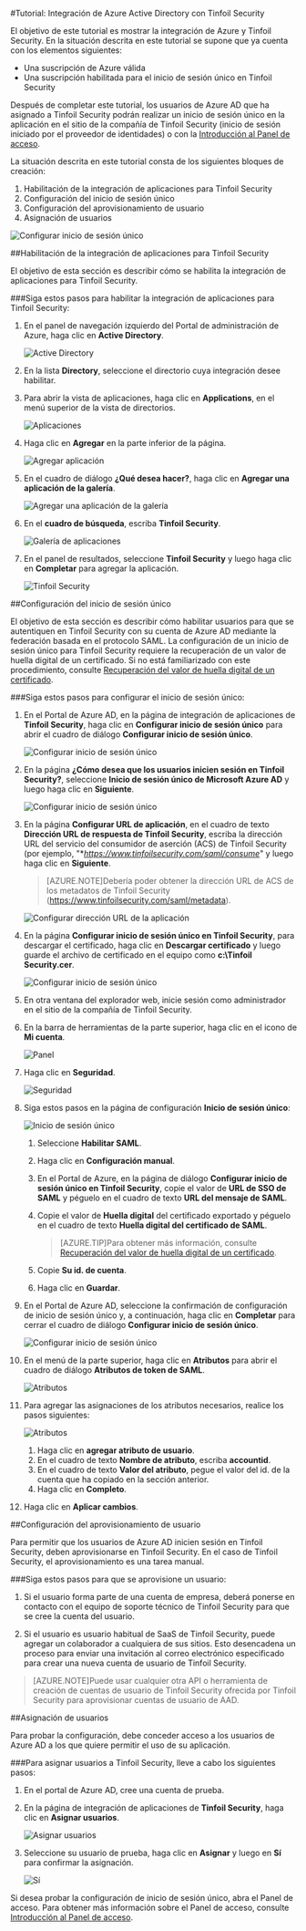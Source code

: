 <properties 
    pageTitle="Tutorial: Integración de Azure Active Directory con Tinfoil Security | Microsoft Azure"
    description="Aprenda cómo usar Tinfoil Security con Azure Active Directory para habilitar el inicio de sesión único, el aprovisionamiento automatizado, etc." 
    services="active-directory" 
    authors="markusvi"  
    documentationCenter="na" 
    manager="stevenpo"/>
<tags 
    ms.service="active-directory" 
    ms.devlang="na" 
    ms.topic="article" 
    ms.tgt_pltfrm="na" 
    ms.workload="identity" 
    ms.date="01/12/2016" 
    ms.author="markvi" />

#Tutorial: Integración de Azure Active Directory con Tinfoil Security
  
El objetivo de este tutorial es mostrar la integración de Azure y Tinfoil Security. En la situación descrita en este tutorial se supone que ya cuenta con los elementos siguientes:

-   Una suscripción de Azure válida
-   Una suscripción habilitada para el inicio de sesión único en Tinfoil Security
  
Después de completar este tutorial, los usuarios de Azure AD que ha asignado a Tinfoil Security podrán realizar un inicio de sesión único en la aplicación en el sitio de la compañía de Tinfoil Security (inicio de sesión iniciado por el proveedor de identidades) o con la [Introducción al Panel de acceso](active-directory-saas-access-panel-introduction.md).
  
La situación descrita en este tutorial consta de los siguientes bloques de creación:

1.  Habilitación de la integración de aplicaciones para Tinfoil Security
2.  Configuración del inicio de sesión único
3.  Configuración del aprovisionamiento de usuario
4.  Asignación de usuarios

![Configurar inicio de sesión único](./media/active-directory-saas-tinfoil-security-tutorial/IC798965.png "Configurar inicio de sesión único")

##Habilitación de la integración de aplicaciones para Tinfoil Security
  
El objetivo de esta sección es describir cómo se habilita la integración de aplicaciones para Tinfoil Security.

###Siga estos pasos para habilitar la integración de aplicaciones para Tinfoil Security:

1.  En el panel de navegación izquierdo del Portal de administración de Azure, haga clic en **Active Directory**.

    ![Active Directory](./media/active-directory-saas-tinfoil-security-tutorial/IC700993.png "Active Directory")

2.  En la lista **Directory**, seleccione el directorio cuya integración desee habilitar.

3.  Para abrir la vista de aplicaciones, haga clic en **Applications**, en el menú superior de la vista de directorios.

    ![Aplicaciones](./media/active-directory-saas-tinfoil-security-tutorial/IC700994.png "Aplicaciones")

4.  Haga clic en **Agregar** en la parte inferior de la página.

    ![Agregar aplicación](./media/active-directory-saas-tinfoil-security-tutorial/IC749321.png "Agregar aplicación")

5.  En el cuadro de diálogo **¿Qué desea hacer?**, haga clic en **Agregar una aplicación de la galería**.

    ![Agregar una aplicación de la galería](./media/active-directory-saas-tinfoil-security-tutorial/IC749322.png "Agregar una aplicación de la galería")

6.  En el **cuadro de búsqueda**, escriba **Tinfoil Security**.

    ![Galería de aplicaciones](./media/active-directory-saas-tinfoil-security-tutorial/IC798966.png "Galería de aplicaciones")

7.  En el panel de resultados, seleccione **Tinfoil Security** y luego haga clic en **Completar** para agregar la aplicación.

    ![Tinfoil Security](./media/active-directory-saas-tinfoil-security-tutorial/IC802771.png "Tinfoil Security")

##Configuración del inicio de sesión único
  
El objetivo de esta sección es describir cómo habilitar usuarios para que se autentiquen en Tinfoil Security con su cuenta de Azure AD mediante la federación basada en el protocolo SAML. La configuración de un inicio de sesión único para Tinfoil Security requiere la recuperación de un valor de huella digital de un certificado. Si no está familiarizado con este procedimiento, consulte [Recuperación del valor de huella digital de un certificado](http://youtu.be/YKQF266SAxI).

###Siga estos pasos para configurar el inicio de sesión único:

1.  En el Portal de Azure AD, en la página de integración de aplicaciones de **Tinfoil Security**, haga clic en **Configurar inicio de sesión único** para abrir el cuadro de diálogo **Configurar inicio de sesión único**.

    ![Configurar inicio de sesión único](./media/active-directory-saas-tinfoil-security-tutorial/IC798967.png "Configurar inicio de sesión único")

2.  En la página **¿Cómo desea que los usuarios inicien sesión en Tinfoil Security?**, seleccione **Inicio de sesión único de Microsoft Azure AD** y luego haga clic en **Siguiente**.

    ![Configurar inicio de sesión único](./media/active-directory-saas-tinfoil-security-tutorial/IC798968.png "Configurar inicio de sesión único")

3.  En la página **Configurar URL de aplicación**, en el cuadro de texto **Dirección URL de respuesta de Tinfoil Security**, escriba la dirección URL del servicio del consumidor de aserción (ACS) de Tinfoil Security (por ejemplo, "**https://www.tinfoilsecurity.com/saml/consume*" y luego haga clic en **Siguiente**.

    >[AZURE.NOTE]Debería poder obtener la dirección URL de ACS de los metadatos de Tinfoil Security (https://www.tinfoilsecurity.com/saml/metadata).

    ![Configurar dirección URL de la aplicación](./media/active-directory-saas-tinfoil-security-tutorial/IC798969.png "Configurar dirección URL de la aplicación")

4.  En la página **Configurar inicio de sesión único en Tinfoil Security**, para descargar el certificado, haga clic en **Descargar certificado** y luego guarde el archivo de certificado en el equipo como **c:\\Tinfoil Security.cer**.

    ![Configurar inicio de sesión único](./media/active-directory-saas-tinfoil-security-tutorial/IC798970.png "Configurar inicio de sesión único")

5.  En otra ventana del explorador web, inicie sesión como administrador en el sitio de la compañía de Tinfoil Security.

6.  En la barra de herramientas de la parte superior, haga clic en el icono de **Mi cuenta**.

    ![Panel](./media/active-directory-saas-tinfoil-security-tutorial/IC798971.png "Panel")

7.  Haga clic en **Seguridad**.

    ![Seguridad](./media/active-directory-saas-tinfoil-security-tutorial/IC798972.png "Seguridad")

8.  Siga estos pasos en la página de configuración **Inicio de sesión único**:

    ![Inicio de sesión único](./media/active-directory-saas-tinfoil-security-tutorial/IC798973.png "Inicio de sesión único")

    1.  Seleccione **Habilitar SAML**.
    2.  Haga clic en **Configuración manual**.
    3.  En el Portal de Azure, en la página de diálogo **Configurar inicio de sesión único en Tinfoil Security**, copie el valor de **URL de SSO de SAML** y péguelo en el cuadro de texto **URL del mensaje de SAML**.
    4.  Copie el valor de **Huella digital** del certificado exportado y péguelo en el cuadro de texto **Huella digital del certificado de SAML**.  

        >[AZURE.TIP]Para obtener más información, consulte [Recuperación del valor de huella digital de un certificado](http://youtu.be/YKQF266SAxI).

    5.  Copie **Su id. de cuenta**.
    6.  Haga clic en **Guardar**.

9.  En el Portal de Azure AD, seleccione la confirmación de configuración de inicio de sesión único y, a continuación, haga clic en **Completar** para cerrar el cuadro de diálogo **Configurar inicio de sesión único**.

    ![Configurar inicio de sesión único](./media/active-directory-saas-tinfoil-security-tutorial/IC798974.png "Configurar inicio de sesión único")

10. En el menú de la parte superior, haga clic en **Atributos** para abrir el cuadro de diálogo **Atributos de token de SAML**.

    ![Atributos](./media/active-directory-saas-tinfoil-security-tutorial/IC795920.png "Atributos")

11. Para agregar las asignaciones de los atributos necesarios, realice los pasos siguientes:

    ![Atributos](./media/active-directory-saas-tinfoil-security-tutorial/IC798975.png "Atributos")

    1.  Haga clic en **agregar atributo de usuario**.
    2.  En el cuadro de texto **Nombre de atributo**, escriba **accountid**.
    3.  En el cuadro de texto **Valor del atributo**, pegue el valor del id. de la cuenta que ha copiado en la sección anterior.
    4.  Haga clic en **Completo**.

12. Haga clic en **Aplicar cambios**.

##Configuración del aprovisionamiento de usuario
  
Para permitir que los usuarios de Azure AD inicien sesión en Tinfoil Security, deben aprovisionarse en Tinfoil Security. En el caso de Tinfoil Security, el aprovisionamiento es una tarea manual.

###Siga estos pasos para que se aprovisione un usuario:

1.  Si el usuario forma parte de una cuenta de empresa, deberá ponerse en contacto con el equipo de soporte técnico de Tinfoil Security para que se cree la cuenta del usuario.

2.  Si el usuario es usuario habitual de SaaS de Tinfoil Security, puede agregar un colaborador a cualquiera de sus sitios. Esto desencadena un proceso para enviar una invitación al correo electrónico especificado para crear una nueva cuenta de usuario de Tinfoil Security.

>[AZURE.NOTE]Puede usar cualquier otra API o herramienta de creación de cuentas de usuario de Tinfoil Security ofrecida por Tinfoil Security para aprovisionar cuentas de usuario de AAD.

##Asignación de usuarios
  
Para probar la configuración, debe conceder acceso a los usuarios de Azure AD a los que quiere permitir el uso de su aplicación.

###Para asignar usuarios a Tinfoil Security, lleve a cabo los siguientes pasos:

1.  En el portal de Azure AD, cree una cuenta de prueba.

2.  En la página de integración de aplicaciones de **Tinfoil Security**, haga clic en **Asignar usuarios**.

    ![Asignar usuarios](./media/active-directory-saas-tinfoil-security-tutorial/IC798976.png "Asignar usuarios")

3.  Seleccione su usuario de prueba, haga clic en **Asignar** y luego en **Sí** para confirmar la asignación.

    ![Sí](./media/active-directory-saas-tinfoil-security-tutorial/IC767830.png "Sí")
  
Si desea probar la configuración de inicio de sesión único, abra el Panel de acceso. Para obtener más información sobre el Panel de acceso, consulte [Introducción al Panel de acceso](active-directory-saas-access-panel-introduction.md).

<!---HONumber=AcomDC_0114_2016-->